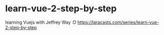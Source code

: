 # learn-vue-2-step-by-step
learning Vuejs with Jeffrey Way :D https://laracasts.com/series/learn-vue-2-step-by-step

